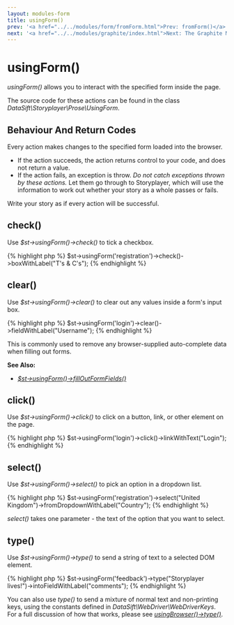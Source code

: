 ```yaml
---
layout: modules-form
title: usingForm()
prev: '<a href="../../modules/form/fromForm.html">Prev: fromForm()</a>'
next: '<a href="../../modules/graphite/index.html">Next: The Graphite Module</a>'
---
```


# usingForm()

_usingForm()_ allows you to interact with the specified form inside the page.

The source code for these actions can be found in the class _DataSift\Storyplayer\Prose\UsingForm_.

## Behaviour And Return Codes

Every action makes changes to the specified form loaded into the browser.

* If the action succeeds, the action returns control to your code, and does not return a value.
* If the action fails, an exception is throw. _Do not catch exceptions thrown by these actions._ Let them go through to Storyplayer, which will use the information to work out whether your story as a whole passes or fails.

Write your story as if every action will be successful.

## check()

Use _$st->usingForm()->check()_ to tick a checkbox.

{% highlight php %}
$st->usingForm('registration')->check()->boxWithLabel("T's & C's");
{% endhighlight %}

## clear()

Use _$st->usingForm()->clear()_ to clear out any values inside a form's input box.

{% highlight php %}
$st->usingForm('login')->clear()->fieldWithLabel("Username");
{% endhighlight %}

This is commonly used to remove any browser-supplied auto-complete data when filling out forms.

__See Also:__

* _[$st->usingForm()->fillOutFormFields()](#fillOutFormFields)_

## click()

Use _$st->usingForm()->click()_ to click on a button, link, or other element on the page.

{% highlight php %}
$st->usingForm('login')->click()->linkWithText("Login");
{% endhighlight %}

## select()

Use _$st->usingForm()->select()_ to pick an option in a dropdown list.

{% highlight php %}
$st->usingForm('registration')->select("United Kingdom")->fromDropdownWithLabel("Country");
{% endhighlight %}

_select()_ takes one parameter - the text of the option that you want to select.

## type()

Use _$st->usingForm()->type()_ to send a string of text to a selected DOM element.

{% highlight php %}
$st->usingForm('feedback')->type("Storyplayer lives!")->intoFieldWithLabel("comments");
{% endhighlight %}

You can also use _type()_ to send a mixture of normal text and non-printing keys, using the constants defined in _DataSift\WebDriver\WebDriverKeys_.  For a full discussion of how that works, please see _[usingBrowser()->type()](../browser/usingBrowser.md#type)_.